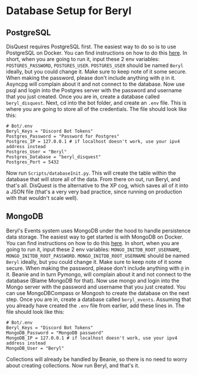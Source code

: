 # Database Setup for Beryl

## PostgreSQL 

DisQuest requires PostgreSQL first. The easiest way to do so is to use PostgreSQL on Docker. You can find instructions on how to do this [here](https://hub.docker.com/_/postgres). In short, when you are going to run it, input these 2 env variables: `POSTGRES_PASSWORD`, `POSTGRES_USER`. `POSTGRES_USER` should be named `Beryl` ideally, but you could change it. Make sure to keep note of it some secure. When making the password, please don't include anything with `@` in it. Asyncpg will complain about it and not connect to the database. Now use psql and login into the Postgres server with the password and username that you just created. Once you are in, create a database called `beryl_disquest`. Next, cd into the bot folder, and create an `.env` file. This is where you are going to store all of the credentials. The file should look like this:

```
# Bot/.env
Beryl_Keys = "Discord Bot Tokens"
Postgres_Password = "Password for Postgres"
Postgres_IP = 127.0.0.1 # if localhost doesn't work, use your ipv4 address instead
Postgres_User = "Beryl"
Postgres_Database = "beryl_disquest"
Postgres_Port = 5432
```

Now run `Scripts/databaseInit.py`. This will create the table within the database that will store all of the data. From there on out, run Beryl, and that's all. DisQuest is the alternative to the XP cog, which saves all of it into a JSON file (that's a very very bad practice, since running on production with that wouldn't scale well).

## MongoDB

Beryl's Events system uses MongoDB under the hood to handle persistence data storage. The easiest way to get started is with MongoDB on Docker. You can find instructions on how to do this [here](https://hub.docker.com/_/mongo). In short, when you are going to run it, input these 2 env variables: `MONGO_INITDB_ROOT_USERNAME`, `MONGO_INITDB_ROOT_PASSWORD`. `MONGO_INITDB_ROOT_USERNAME` should be named `Beryl` ideally, but you could change it. Make sure to keep note of it some secure. When making the password, please don't include anything with `@` in it. Beanie and in turn Pymongo, will complain about it and not connect to the database (Blame MongoDB for that). Now use mongo and login into the Mongo server with the password and username that you just created. You can use MongoDBCompass or Mongosh to create the database on the next step. Once you are in, create a database called `beryl_events`. Assuming that you already have created the `.env` file from earlier, add these lines in. The file should look like this:

```
# Bot/.env
Beryl_Keys = "Discord Bot Tokens"
MongoDB_Password = "MongoDB password"
MongoDB_IP = 127.0.0.1 # if localhost doesn't work, use your ipv4 address instead
MongoDB_User = "Beryl"
```

Collections will already be handled by Beanie, so there is no need to worry about creating collections. Now run Beryl, and that's it.